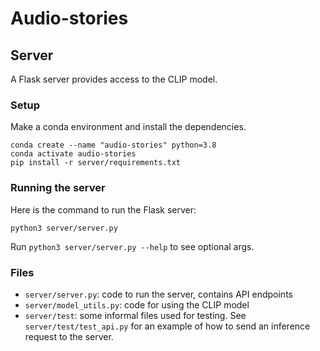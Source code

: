 # Audio-stories

## Server

A Flask server provides access to the CLIP model.

### Setup

Make a conda environment and install the dependencies.

```
conda create --name "audio-stories" python=3.8
conda activate audio-stories
pip install -r server/requirements.txt
```

### Running the server

Here is the command to run the Flask server: 

```
python3 server/server.py
```

Run `python3 server/server.py --help` to see optional args.

### Files

- `server/server.py`: code to run the server, contains API endpoints
- `server/model_utils.py`: code for using the CLIP model 
- `server/test`: some informal files used for testing. See `server/test/test_api.py` for an example of how to send an inference request to the server.

